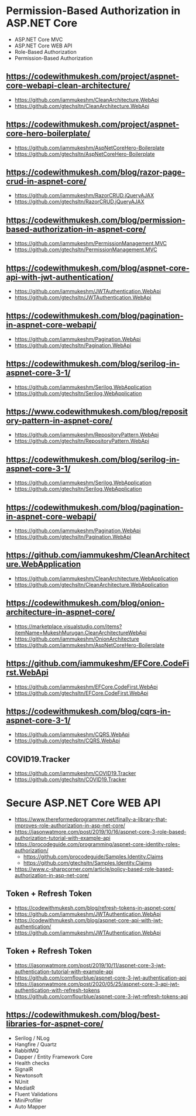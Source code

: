 # Permission-Based Authorization in ASP.NET Core
+ ASP.NET Core MVC
+ ASP.NET Core WEB API
+ Role-Based Authorization
+ Permission-Based Authorization

## https://codewithmukesh.com/project/aspnet-core-webapi-clean-architecture/
+ https://github.com/iammukeshm/CleanArchitecture.WebApi
+ https://github.com/gtechsltn/CleanArchitecture.WebApi

## https://codewithmukesh.com/project/aspnet-core-hero-boilerplate/
+ https://github.com/iammukeshm/AspNetCoreHero-Boilerplate
+ https://github.com/gtechsltn/AspNetCoreHero-Boilerplate

## https://codewithmukesh.com/blog/razor-page-crud-in-aspnet-core/
+ https://github.com/iammukeshm/RazorCRUD.jQueryAJAX
+ https://github.com/gtechsltn/RazorCRUD.jQueryAJAX

## https://codewithmukesh.com/blog/permission-based-authorization-in-aspnet-core/
+ https://github.com/iammukeshm/PermissionManagement.MVC
+ https://github.com/gtechsltn/PermissionManagement.MVC

## https://codewithmukesh.com/blog/aspnet-core-api-with-jwt-authentication/
+ https://github.com/iammukeshm/JWTAuthentication.WebApi
+ https://github.com/gtechsltn/JWTAuthentication.WebApi

## https://codewithmukesh.com/blog/pagination-in-aspnet-core-webapi/
+ https://github.com/iammukeshm/Pagination.WebApi
+ https://github.com/gtechsltn/Pagination.WebApi

## https://codewithmukesh.com/blog/serilog-in-aspnet-core-3-1/
+ https://github.com/iammukeshm/Serilog.WebApplication
+ https://github.com/gtechsltn/Serilog.WebApplication

## https://www.codewithmukesh.com/blog/repository-pattern-in-aspnet-core/
+ https://github.com/iammukeshm/RepositoryPattern.WebApi
+ https://github.com/gtechsltn/RepositoryPattern.WebApi

## https://codewithmukesh.com/blog/serilog-in-aspnet-core-3-1/
+ https://github.com/iammukeshm/Serilog.WebApplication
+ https://github.com/gtechsltn/Serilog.WebApplication

## https://codewithmukesh.com/blog/pagination-in-aspnet-core-webapi/
+ https://github.com/iammukeshm/Pagination.WebApi
+ https://github.com/gtechsltn/Pagination.WebApi

## https://github.com/iammukeshm/CleanArchitecture.WebApplication
+ https://github.com/iammukeshm/CleanArchitecture.WebApplication
+ https://github.com/gtechsltn/CleanArchitecture.WebApplication

## https://codewithmukesh.com/blog/onion-architecture-in-aspnet-core/
+ https://marketplace.visualstudio.com/items?itemName=MukeshMurugan.CleanArchitectureWebApi
+ https://github.com/iammukeshm/OnionArchitecture
+ https://github.com/iammukeshm/AspNetCoreHero-Boilerplate

## https://github.com/iammukeshm/EFCore.CodeFirst.WebApi
+ https://github.com/iammukeshm/EFCore.CodeFirst.WebApi
+ https://github.com/gtechsltn/EFCore.CodeFirst.WebApi

## https://codewithmukesh.com/blog/cqrs-in-aspnet-core-3-1/
+ https://github.com/iammukeshm/CQRS.WebApi
+ https://github.com/gtechsltn/CQRS.WebApi

## COVID19.Tracker
+ https://github.com/iammukeshm/COVID19.Tracker
+ https://github.com/gtechsltn/COVID19.Tracker

# Secure ASP.NET Core WEB API
+ https://www.thereformedprogrammer.net/finally-a-library-that-improves-role-authorization-in-asp-net-core/
+ https://jasonwatmore.com/post/2019/10/16/aspnet-core-3-role-based-authorization-tutorial-with-example-api
+ https://procodeguide.com/programming/aspnet-core-identity-roles-authorization/
  + https://github.com/procodeguide/Samples.Identity.Claims
  + https://github.com/gtechsltn/Samples.Identity.Claims
+ https://www.c-sharpcorner.com/article/policy-based-role-based-authorization-in-asp-net-core/

## Token + Refresh Token
+ https://codewithmukesh.com/blog/refresh-tokens-in-aspnet-core/
+ https://github.com/iammukeshm/JWTAuthentication.WebApi
+ https://codewithmukesh.com/blog/aspnet-core-api-with-jwt-authentication/
+ https://github.com/iammukeshm/JWTAuthentication.WebApi

## Token + Refresh Token
+ https://jasonwatmore.com/post/2019/10/11/aspnet-core-3-jwt-authentication-tutorial-with-example-api
+ https://github.com/cornflourblue/aspnet-core-3-jwt-authentication-api
+ https://jasonwatmore.com/post/2020/05/25/aspnet-core-3-api-jwt-authentication-with-refresh-tokens
+ https://github.com/cornflourblue/aspnet-core-3-jwt-refresh-tokens-api

## https://codewithmukesh.com/blog/best-libraries-for-aspnet-core/
+ Serilog / NLog
+ Hangfire / Quartz
+ RabbitMQ
+ Dapper / Entity Framework Core
+ Health checks
+ SignalR
+ Newtonsoft
+ NUnit
+ MediatR
+ Fluent Validations
+ MiniProfiler
+ Auto Mapper
